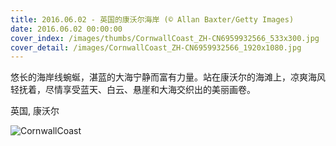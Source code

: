 ```yaml
---
title: 2016.06.02 - 英国的康沃尔海岸 (© Allan Baxter/Getty Images)
date: 2016.06.02 00:00:00
cover_index: /images/thumbs/CornwallCoast_ZH-CN6959932566_533x300.jpg
cover_detail: /images/CornwallCoast_ZH-CN6959932566_1920x1080.jpg
---
```


悠长的海岸线蜿蜒，湛蓝的大海宁静而富有力量。站在康沃尔的海滩上，凉爽海风轻抚着，尽情享受蓝天、白云、悬崖和大海交织出的美丽画卷。

英国, 康沃尔

![CornwallCoast](/images/CornwallCoast_ZH-CN6959932566_1920x1080.jpg)
